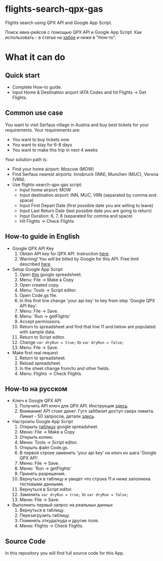 # flights-search-qpx-gas
Flights search using QPX API and Google App Script.

Поиск авиа-рейсов с помощью QPX API и Google App Script. Как использовать - в статье на [хабре](https://habrahabr.ru/post/339166/) и ниже в "How-to".

# What it can do
## Quick start
* Complete How-to guide.
* Input Home & Destination airport IATA Codes and hit Flights -> Get Flights.

## Common use case
You want to visit Serfaus village in Austria and buy best tickets for your requirements.
Your requirements are:
* You want to buy tickets now
* You want to stay for 6-8 days
* You want to make this trip in next 4 weeks

Your solution path is:
* Find your home airport: Moscow (MOW)
* Find Serfaus nearest airports: Innsbruck (INN), Munchen (MUC), Verona (VRN).
* Use flights-search-qpx-gas script:
  * Input home airport: MOW
  * Input destination airport: INN, MUC, VRN (separated by comma and space)
  * Input First Depart Date (first possible date you are willing to leave)
  * Input Last Return Date (last possible date you are going to return)
  * Input Duration: 6, 7, 8 (separated for comma and space)
  * Hit Flights -> Check Flights

## How-to guide in English
* Google QPX API Key
  1. Obtain API key for QPX API. Instruction [here](https://developers.google.com/qpx-express/v1/prereqs).
  1. Warning! You will be billed by Google for this API. Free limit described [here](https://developers.google.com/qpx-express/v1/pricing).
* Setup Google App Script
  1. Open [this](https://docs.google.com/spreadsheets/d/1Hm7coIj7eFbqAYy5ArHTouvxB7JGzcBV7QMk2juoGK4/edit) google spreadsheet.
  1. Menu: File -> Make a Copy
  1. Open created copy.
  1. Menu: Tools -> Script editor.
  1. Open Code.gs file.
  1. In this first line change 'your api key' to key from step 'Google QPX API Key'.
  1. Menu: File -> Save.
  1. Menu: 'Run -> getFlights'
  1. Accept permissions.
  1. Return to spreadsheet and find that line 11 and below are populated with sample data.
  1. Return to Script editor.
  1. Change `var dryRun = true;` to `var dryRun = false;`
  1. Menu: File -> Save.
* Make first real request
  1. Return to spreadsheet.
  1. Reload spreadsheet.
  1. In the sheet change from/to and other fields.
  1. Menu: Flights -> Check Flights.

## How-to на русском
* Ключ к Google QPX API 
  1. Получить API ключ для QPX API. Инструкция [здесь](https://developers.google.com/qpx-express/v1/prereqs).
  1. Внимание! API стоит денег. Гугл заббилит доступ сверх лимита. Лимит - 50 запросов, детали [здесь](https://developers.google.com/qpx-express/v1/pricing).
* Настроить Google App Script
  1. Открыть [таблицу](https://docs.google.com/spreadsheets/d/1Hm7coIj7eFbqAYy5ArHTouvxB7JGzcBV7QMk2juoGK4/edit) google spreadsheet.
  1. Меню: File -> Make a Copy
  1. Открыть копию.
  1. Меню: Tools -> Script editor.
  1. Открыть файл Code.gs.
  1. В первой строке заменить 'your api key' на ключ из шага 'Google QPX API'.
  1. Меню: File -> Save.
  1. Меню: 'Run -> getFlights'
  1. Принять разрешения.
  1. Вернуться в таблицу и увидет что строка 11 и ниже заполнена тестовыми данными.
  1. Вернуться в Script editor.
  1. Заменить `var dryRun = true;` to `var dryRun = false;`
  1. Меню: File -> Save.
* Выполнить первый запрос на реальных данных
  1. Вернуться в таблицу.
  1. Перезагрузить таблицу.
  1. Поменять откуда/куда и другие поля.
  1. Меню: Flights -> Check Flights.

## Source Code
In this repository you will find full source code for this App.
